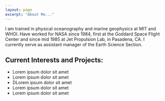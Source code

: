 ```yaml
---
layout: page
excerpt: "About Me..."
---
```


I am trained in physical oceanography and marine geophysics at MIT and WHOI. Have worked for NASA since 1984, first at the Goddard Space Flight Center and since mid 1985 at Jet Propulsion Lab, in Pasadena, CA. I currently serve as assistant manager of the Earth Science Section.

## Current Interests and Projects:

- Lorem ipsum dolor sit amet
- Lorem ipsum dolor sit amet
- DLorem ipsum dolor sit amet
- Lorem ipsum dolor sit amet
- Lorem ipsum dolor sit amet
